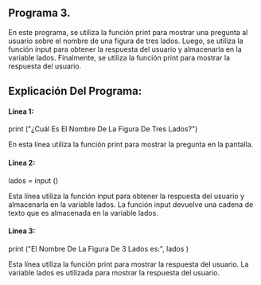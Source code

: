 ## Programa 3.
En este programa, se utiliza la función print para mostrar una pregunta al usuario sobre el nombre de una figura de tres lados. Luego, se utiliza la función input para obtener la respuesta del usuario y almacenarla en la variable lados. Finalmente, se utiliza la función print para mostrar la respuesta del usuario.
## Explicación Del Programa: 


#### Línea 1:
print ("¿Cuál Es El Nombre De La Figura De Tres Lados?")

En esta línea utiliza la función print para mostrar la pregunta en la pantalla.

#### Línea 2:
lados = input ()

Esta línea utiliza la función input para obtener la respuesta del usuario y almacenarla en la variable lados. La función input devuelve una cadena de texto que es almacenada en la variable lados.

#### Línea 3:

print ("El Nombre De La Figura De 3 Lados es:", lados )

Esta línea utiliza la función print para mostrar la respuesta del usuario. La variable lados es utilizada para mostrar la respuesta del usuario.

